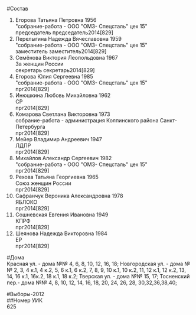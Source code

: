 #Состав  
1. Егорова Татьяна Петровна 1956  
    "собрание-работа - ООО "ОМЗ- Спецсталь" цех 15"  
    председатель председатель2014[829]  
2. Перелыгина Надежда Вячеславовна 1959  
    "собрание-работа - ООО "ОМЗ- Спецсталь" цех 15"  
    заместитель заместитель2014[829]  
3. Семёнова Виктория Леопольдовна 1967  
    За женщин России  
    секретарь секретарь2014[829]  
4. Егорова Юлия Сергеевна 1985  
    "собрание-работа - ООО "ОМЗ- Спецсталь" цех 15"  
    прг2014[829]  
5. Инюшкина Любовь Михайловна 1962  
    СР  
    прг2014[829]  
6. Комарова Светлана Викторовна 1973  
    собрание-работа - администрация Колпинского района Санкт-Петербурга  
    прг2014[829]  
7. Мейер Владимир Андреевич 1947  
    ЛДПР  
    прг2014[829]  
8. Михайлов Александр Сергеевич 1982  
    "собрание-работа - ООО "ОМЗ- Спецсталь" цех 15"  
    прг2014[829]  
9. Рехова Татьяна Георгиевна 1965  
    Союз женщин России  
    прг2014[829]  
10. Сафранчук Вероника Александровна 1978  
    ЯБЛОКО  
    прг2014[829]  
11. Сошневская Евгения Ивановна 1949  
    КПРФ  
    прг2014[829]  
12. Шеянова Надежда Викторовна 1984  
    ЕР  
    прг2014[829]  
  
#Дома  
Красная ул. - дома №№ 4, 6, 8, 10, 12, 16, 18; Новгородская ул. - дома №№ 2, 3, 4 к.1, 4 к.2, 5, 6 к.1, 6 к.2, 7, 8, 9, 10 к.1, 10 к.2, 11, 12 к.1, 12 к.2, 13, 14, 16 к.1, 16к.2, 18 к.1, 18 к.2; Тверская ул. - дома №№ 15, 17; Тосненский пер.- дома №№ 4, 8, 10, 12, 14, 16, 18, 20, 24, 26, 28, 30,32,36,38,40;  
  
#Выборы-2012  
##Номер УИК  
625  
